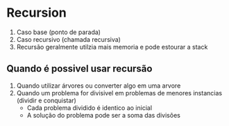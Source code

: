 # Recursion

1. Caso base (ponto de parada)
2. Caso recursivo (chamada recursiva)
3. Recursão geralmente utilzia mais memoria e pode estourar a stack

## Quando é possivel usar recursão
1. Quando utilizar árvores ou converter algo em uma arvore
2. Quando um problema for divisivel em problemas de menores instancias (dividir e conquistar)
    * Cada problema dividido é identico ao inicial
    * A solução do problema pode ser a soma das divisões